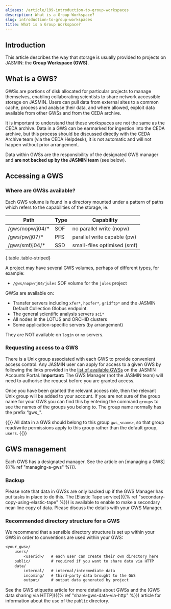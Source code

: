 ```yaml
---
aliases: /article/199-introduction-to-group-workspaces
description: What is a Group Workspace?
slug: introduction-to-group-workspaces
title: What is a Group Workspace?
---
```


## Introduction

This article describes the way that storage is usually provided to projects on JASMIN: the **Group Workspace (GWS)**.

## What is a GWS?

GWSs are portions of disk allocated for particular projects
to manage themselves, enabling collaborating scientists to share network
accessible storage on JASMIN. Users can pull data from external sites to a
common cache, process and analyse their data, and where allowed, exploit data
available from other GWSs and from the CEDA archive.

It is important to understand that these workspaces are not the same as the
CEDA archive. Data in a GWS can be earmarked for ingestion into the CEDA
archive, but this process should be discussed directly with the CEDA Archive team (via the CEDA Helpdesk), it is not automatic and will not happen without prior arrangement.

Data within GWSs are the responsibility of the designated GWS manager and
**are not backed up by the JASMIN team** (see below).

## Accessing a GWS

### Where are GWSs available?

Each GWS volume is found in a directory mounted under a pattern of paths which refers to the capabilities of the storage, ie.

Path | Type | Capability
--- | --- | ---
/gws/nopw/j04/* | SOF | no parallel write (nopw)
/gws/pw/j07/* | PFS | parallel write capable (pw)
/gws/smf/j04/* | SSD | small-files optimised (smf)
{.table .table-striped}

A project may have several GWS volumes, perhaps of different types, for example:

- `/gws/nopw/j04/jules` SOF volume for the `jules` project

GWSs are available on:

- Transfer servers including `xfer*`, `hpxfer*`, `gridftp*` and the JASMIN Default Collection Globus endpoint.
- The general scientific analysis servers `sci*`
- All nodes in the LOTUS and ORCHID clusters
- Some application-specific servers (by arrangement)

They are NOT available on `login` or `nx` servers.

### Requesting access to a GWS

There is a Unix group associated with each GWS to provide convenient access
control. Any JASMIN user can apply for access to a given GWS by following the
links provided in the [list of available
GWSs](https://accounts.jasmin.ac.uk/services/group_workspaces/) on the JASMIN Accounts Portal.
**Important:** The GWS
Manager (not the JASMIN team) will need to authorise the request before you are granted access.

Once you have been granted the relevant access role, then the relevant Unix group will be added
to your account. If you are not sure of the group name for your GWS you can
find this by entering the command `groups` to see the names of the groups you
belong to. The group name normally has the prefix “gws_".

{{<alert type="info">}}
All data in a GWS should belong to this group `gws_<name>`, so that group read/write permissions apply to this group rather than the default group, `users`.
{{</alert>}}

## GWS management

Each GWS has a designated manager. See the article on
[managing a GWS]({{% ref "managing-a-gws" %}}).

### Backup

Please note that data in GWSs are only backed up if the GWS Manager has put
tasks in place to do this. The 
[Elastic Tape service]({{% ref "secondary-copy-using-elastic-tape" %}}) is available to enable to  make a secondary near-line copy of data. Please discuss the details with your GWS Manager.

### Recommended directory structure for a GWS

We recommend that a sensible directory structure is set up within your GWS in
order to conventions are used within your GWS:

```txt
<your_gws>/
    users/
        <userid>/   # each user can create their own directory here
    public/         # required if you want to share data via HTTP
    data/
        internal/   # internal/intermediate data
        incoming/   # third-party data brought to the GWS
        output/     # output data generated by project
```

See the GWS etiquette article for more details about GWSs and the [GWS data
sharing via HTTP]({{% ref "share-gws-data-via-http" %}}) article for
information about the use of the `public` directory.
